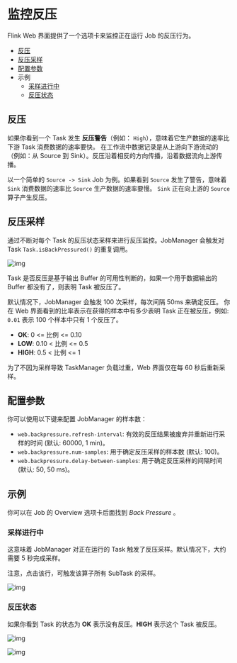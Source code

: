 # 监控反压

Flink Web 界面提供了一个选项卡来监控正在运行 Job 的反压行为。

- [反压](https://ci.apache.org/projects/flink/flink-docs-release-1.12/zh/ops/monitoring/back_pressure.html#反压)
- [反压采样](https://ci.apache.org/projects/flink/flink-docs-release-1.12/zh/ops/monitoring/back_pressure.html#反压采样)
- [配置参数](https://ci.apache.org/projects/flink/flink-docs-release-1.12/zh/ops/monitoring/back_pressure.html#配置参数)
- 示例
  - [采样进行中](https://ci.apache.org/projects/flink/flink-docs-release-1.12/zh/ops/monitoring/back_pressure.html#采样进行中)
  - [反压状态](https://ci.apache.org/projects/flink/flink-docs-release-1.12/zh/ops/monitoring/back_pressure.html#反压状态)

## 反压

如果你看到一个 Task 发生 **反压警告**（例如： `High`），意味着它生产数据的速率比下游 Task 消费数据的速率要快。 在工作流中数据记录是从上游向下游流动的（例如：从 Source 到 Sink）。反压沿着相反的方向传播，沿着数据流向上游传播。

以一个简单的 `Source -> Sink` Job 为例。如果看到 `Source` 发生了警告，意味着 `Sink` 消费数据的速率比 `Source` 生产数据的速率要慢。 `Sink` 正在向上游的 `Source` 算子产生反压。

## 反压采样

通过不断对每个 Task 的反压状态采样来进行反压监控。JobManager 会触发对 Task `Task.isBackPressured()` 的重复调用。

![img](https://ci.apache.org/projects/flink/flink-docs-release-1.12/fig/back_pressure_sampling.png)

Task 是否反压是基于输出 Buffer 的可用性判断的，如果一个用于数据输出的 Buffer 都没有了，则表明 Task 被反压了。

默认情况下，JobManager 会触发 100 次采样，每次间隔 50ms 来确定反压。 你在 Web 界面看到的比率表示在获得的样本中有多少表明 Task 正在被反压，例如: `0.01` 表示 100 个样本中只有 1 个反压了。

- **OK**: 0 <= 比例 <= 0.10
- **LOW**: 0.10 < 比例 <= 0.5
- **HIGH**: 0.5 < 比例 <= 1

为了不因为采样导致 TaskManager 负载过重，Web 界面仅在每 60 秒后重新采样。

## 配置参数

你可以使用以下键来配置 JobManager 的样本数：

- `web.backpressure.refresh-interval`: 有效的反压结果被废弃并重新进行采样的时间 (默认: 60000, 1 min)。
- `web.backpressure.num-samples`: 用于确定反压采样的样本数 (默认: 100)。
- `web.backpressure.delay-between-samples`: 用于确定反压采样的间隔时间 (默认: 50, 50 ms)。

## 示例

你可以在 Job 的 Overview 选项卡后面找到 *Back Pressure* 。

### 采样进行中

这意味着 JobManager 对正在运行的 Task 触发了反压采样。默认情况下，大约需要 5 秒完成采样。

注意，点击该行，可触发该算子所有 SubTask 的采样。

![img](https://ci.apache.org/projects/flink/flink-docs-release-1.12/fig/back_pressure_sampling_in_progress.png)

### 反压状态

如果你看到 Task 的状态为 **OK** 表示没有反压。**HIGH** 表示这个 Task 被反压。

![img](https://ci.apache.org/projects/flink/flink-docs-release-1.12/fig/back_pressure_sampling_ok.png)

![img](https://ci.apache.org/projects/flink/flink-docs-release-1.12/fig/back_pressure_sampling_high.png)
